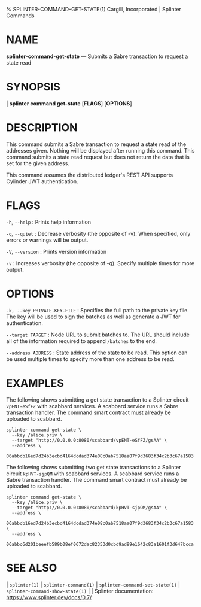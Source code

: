 % SPLINTER-COMMAND-GET-STATE(1) Cargill, Incorporated | Splinter Commands
<!--
  Copyright 2018-2021 Cargill Incorporated
  Licensed under Creative Commons Attribution 4.0 International License
  https://creativecommons.org/licenses/by/4.0/
-->

NAME
====

**splinter-command-get-state** — Submits a Sabre transaction to request a state 
read

SYNOPSIS
========
| **splinter command get-state** \[**FLAGS**\] \[**OPTIONS**\]

DESCRIPTION
===========
This command submits a Sabre transaction to request a state read of the
addresses given. Nothing will be displayed after running this command. This
command submits a state read request but does not return the data that is set
for the given address.

This command assumes the distributed ledger's REST API supports Cylinder
JWT authentication.

FLAGS
=====
`-h`, `--help`
: Prints help information

`-q`, `--quiet`
: Decrease verbosity (the opposite of -v). When specified, only errors or
  warnings will be output.

`-V`, `--version`
: Prints version information

`-v`
: Increases verbosity (the opposite of -q). Specify multiple times for more
  output.

OPTIONS
=======
`-k, --key PRIVATE-KEY-FILE`
: Specifies the full path to the private key file. The key will be used to
  sign the batches as well as generate a JWT for authentication.

`--target TARGET`
: Node URL to submit batches to. The URL should include all of the information
  required to append `/batches` to the end.

`--address ADDRESS`
: State address of the state to be read. This option can be used multiple times
  to specify more than one address to be read.


EXAMPLES
========
The following shows submitting a get state transaction to a Splinter circuit
`vpENT-eSfFZ` with scabbard services. A scabbard service runs a Sabre 
transaction handler. The command smart contract must already be uploaded to
scabbard.

```
splinter command get-state \
  --key /alice.priv \
  --target "http://0.0.0.0:8080/scabbard/vpENT-eSfFZ/gsAA" \
  --address \
  06abbcb16ed7d24b3ecbd4164dcdad374e08c0ab7518aa07f9d3683f34c2b3c67a1583
```

The following shows submitting two get state transactions to a Splinter circuit
`kpHVT-sjpQM` with scabbard services. A scabbard service runs a Sabre 
transaction handler. The command smart contract must already be uploaded to
scabbard.

```
splinter command get-state \
  --key /alice.priv \
  --target "http://0.0.0.0:8080/scabbard/kpHVT-sjpQM/gsAA" \
  --address \
  06abbcb16ed7d24b3ecbd4164dcdad374e08c0ab7518aa07f9d3683f34c2b3c67a1583 \
  --address \
  06abbc6d201beeefb589b08ef0672dac82353d0cbd9ad99e1642c83a1601f3d647bcca
```


SEE ALSO
========
| `splinter(1)`
| `splinter-command(1)`
| `splinter-command-set-state(1)`
| `splinter-command-show-state(1)`
|
| Splinter documentation: https://www.splinter.dev/docs/0.7/
